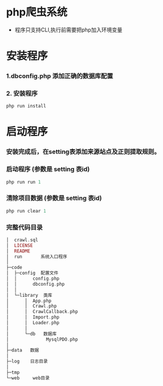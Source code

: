 php爬虫系统
====

* 程序只支持CLI,执行前需要把php加入环境变量

# 安装程序

### 1.dbconfig.php 添加正确的数据库配置

### 2. 安装程序 
```PHP
php run install
```
# 启动程序

### 安装完成后，在setting表添加来源站点及正则提取规则。

### 启动程序 (参数是 setting 表id)
```PHP
php run run 1 
```

### 清除项目数据 (参数是 setting 表id)
```PHP
php run clear 1
 ```

### 完整代码目录
```PHP
│  crawl.sql
│  LICENSE
│  README
│  run       系统入口程序
│      
├─code
│  ├─config  配置文件
│  │      config.php
│  │      dbconfig.php
│  │      
│  └─library  类库
│      │  App.php
│      │  Crawl.php
│      │  CrawlCallback.php
│      │  Import.php
│      │  Loader.php
│      │  
│      └─db   数据库
│              MysqlPDO.php
│              
├─data   数据
│          
├─log    日志目录
│      
├─tmp
└─web     web目录
 ```
